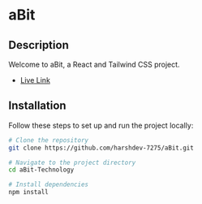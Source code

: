 # aBit

## Description

Welcome to aBit, a React and Tailwind CSS project.

- [Live Link](https://abitharsh.netlify.app/)

## Installation

Follow these steps to set up and run the project locally:

```bash
# Clone the repository
git clone https://github.com/harshdev-7275/aBit.git

# Navigate to the project directory
cd aBit-Technology

# Install dependencies
npm install
```
